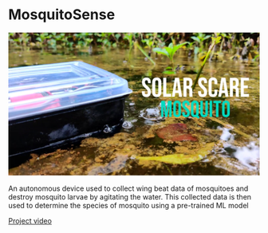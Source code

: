 # MosquitoSense

![MosquitoSense](./pictures/solarscare.png)

An autonomous device used to collect wing beat data of mosquitoes and destroy mosquito larvae by agitating the water. This collected data is then used to determine the species of mosquito using a pre-trained ML model

[Project video](https://youtu.be/pREORyMNx1M)
